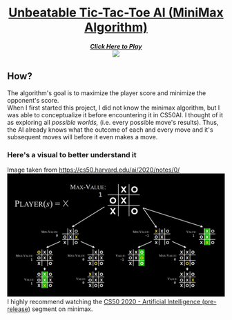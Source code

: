 # [<center>Unbeatable Tic-Tac-Toe AI (MiniMax Algorithm)</center>](https://freakingrocky.github.io/TicTacToe)
[<center>***Click Here to Play***\
<img src="./assets/demo.gif" height=750/></center>
](https://freakingrocky.github.io/TicTacToe)

## How?
The algorithm's goal is to maximize the player score and minimize the opponent's score.\
When I first started this project, I did not know the minimax algorithm, but I was able to conceptualize it before encountering it in CS50AI. I thought of it as exploring all *possible worlds,* (i.e. every possible move's results). Thus, the AI already knows what the outcome of each and every move and it's subsequent moves will before it even makes a move.
### Here's a visual to better understand it
Image taken from https://cs50.harvard.edu/ai/2020/notes/0/
![](/assets/minimax.png)
I highly recommend watching the [CS50 2020 - Artificial Intelligence (pre-release)](https://www.youtube.com/watch?v=GUKDDbL24lI&t=1460s) segment on minimax.
